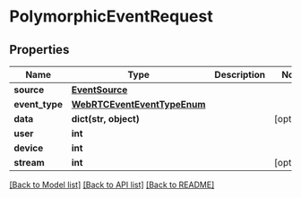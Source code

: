 # PolymorphicEventRequest


## Properties
Name | Type | Description | Notes
------------ | ------------- | ------------- | -------------
**source** | [**EventSource**](EventSource.md) |  | 
**event_type** | [**WebRTCEventEventTypeEnum**](WebRTCEventEventTypeEnum.md) |  | 
**data** | **dict(str, object)** |  | [optional] 
**user** | **int** |  | 
**device** | **int** |  | 
**stream** | **int** |  | [optional] 

[[Back to Model list]](../README.md#documentation-for-models) [[Back to API list]](../README.md#documentation-for-api-endpoints) [[Back to README]](../README.md)


